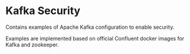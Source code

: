 # Kafka Security

Contains examples of Apache Kafka configuration to enable security.

Examples are implemented based on official Confluent docker images for Kafka and zookeeper.